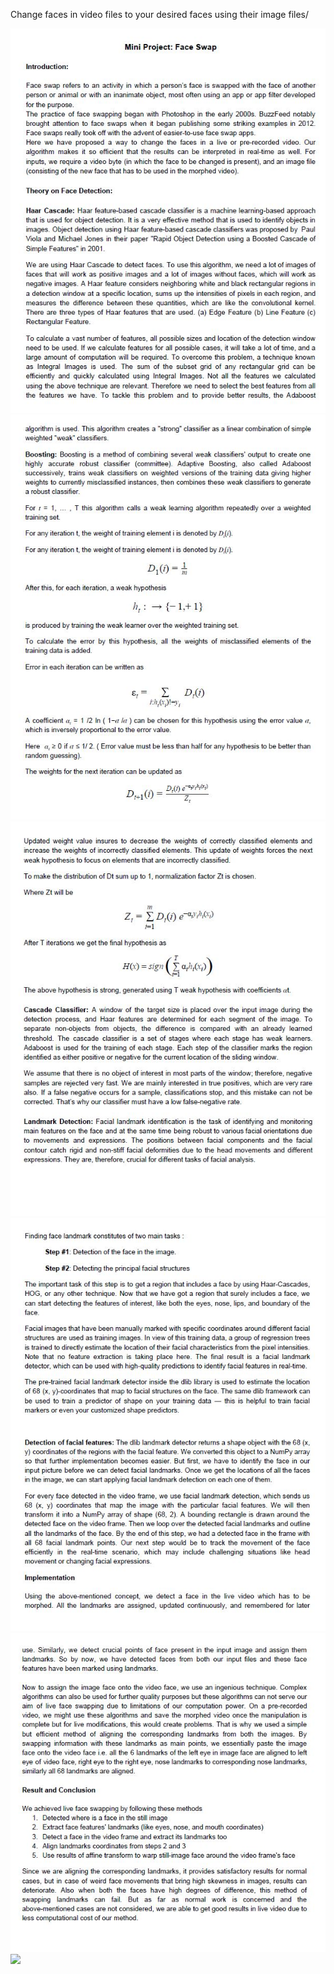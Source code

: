 Change faces in video files to your desired faces using their image files/

<img src="RM/p1.JPG"  />
<img src="RM/p2.JPG"  />
<img src="RM/p3.JPG"  />
<img src="RM/p4.JPG"  />
<img src="RM/p5.JPG"  />
<img src="RM/p6.JPG"  />
